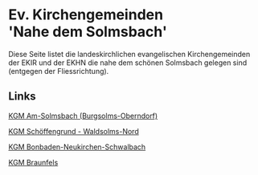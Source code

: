 # Ev. Kirchengemeinden<br>'Nahe dem Solmsbach'
Diese Seite listet die landeskirchlichen evangelischen Kirchengemeinden
der EKIR und der EKHN die nahe dem schönen Solmsbach gelegen sind (entgegen der Fliessrichtung).

## Links

[KGM Am-Solmsbach (Burgsolms-Oberndorf)](https://burgsolms.ekir.de)

[KGM Schöffengrund - Waldsolms-Nord](https://schoeffengrund-waldsolms.ekir.de)

[KGM Bonbaden-Neukirchen-Schwalbach](https://www.evangelisch-bonbaden-schwalbach-neukirchen.de/gottesdienste/)

[KGM Braunfels](https://www.evangelisch-in-braunfels.de)

